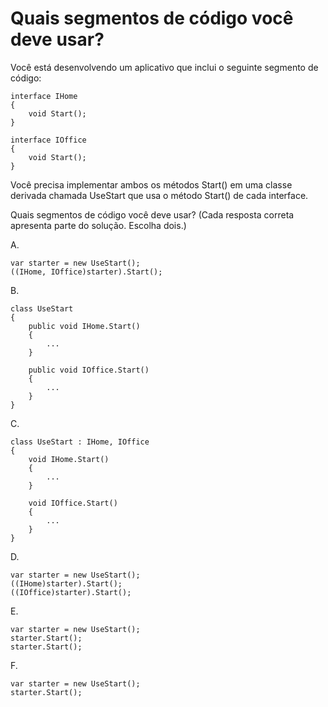 ﻿# Quais segmentos de código você deve usar?

Você está desenvolvendo um aplicativo que inclui o seguinte segmento de código:

```
interface IHome
{
	void Start();
}

interface IOffice
{
	void Start();
}
```

Você precisa implementar ambos os métodos Start() em uma classe derivada chamada UseStart que usa o método Start() de cada interface.

Quais segmentos de código você deve usar? (Cada resposta correta apresenta parte do solução. Escolha dois.)

A.
```
var starter = new UseStart();
((IHome, IOffice)starter).Start();
```

B.
```
class UseStart
{
	public void IHome.Start()
	{
		...
	}
	
	public void IOffice.Start()
	{
		...
	}
}
```

C.
```
class UseStart : IHome, IOffice
{
	void IHome.Start()
	{
		...
	}
	
	void IOffice.Start()
	{
		...
	}
}
```

D.
```
var starter = new UseStart();
((IHome)starter).Start();
((IOffice)starter).Start();
```

E.
```
var starter = new UseStart();
starter.Start();
starter.Start();
```

F.
```
var starter = new UseStart();
starter.Start();
```
